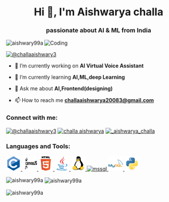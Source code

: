 <h1 align="center">Hi 👋, I'm Aishwarya challa</h1>
<h3 align="center">passionate about AI & ML from India</h3>
<img align="right" alt="Coding" width="400" src="https://img.freepik.com/premium-photo/girl-reading-book-room-with-headphones_662214-38702.jpg?size=626&ext=jpg&ga=GA1.1.1826414947.1699488000&semt=ais">

<p align="left"> <img src="https://komarev.com/ghpvc/?username=aishwary99a&label=Profile%20views&color=0e75b6&style=flat" alt="aishwary99a" /> </p>

<p align="left"> <a href="https://twitter.com/@challaaishwary3" target="blank"><img src="https://img.shields.io/twitter/follow/@challaaishwary3?logo=twitter&style=for-the-badge" alt="@challaaishwary3" /></a> </p>

- 🔭 I’m currently working on **AI Virtual Voice Assistant**

- 🌱 I’m currently learning **AI,ML,deep Learning**

- 💬 Ask me about **AI,Frontend(designing)**

- 📫 How to reach me **challaaishwarya20083@gmail.com**
  
<h3 align="left">Connect with me:</h3>
<p align="left">
<a href="https://twitter.com/@challaaishwary3" target="blank"><img align="center" src="https://raw.githubusercontent.com/rahuldkjain/github-profile-readme-generator/master/src/images/icons/Social/twitter.svg" alt="@challaaishwary3" height="30" width="40" /></a>
<a href="https://linkedin.com/in/challa aishwarya" target="blank"><img align="center" src="https://raw.githubusercontent.com/rahuldkjain/github-profile-readme-generator/master/src/images/icons/Social/linked-in-alt.svg" alt="challa aishwarya" height="30" width="40" /></a>
<a href="https://instagram.com/_aishwarya_challa" target="blank"><img align="center" src="https://raw.githubusercontent.com/rahuldkjain/github-profile-readme-generator/master/src/images/icons/Social/instagram.svg" alt="_aishwarya_challa" height="30" width="40" /></a>
</p>

<h3 align="left">Languages and Tools:</h3>
<p align="left"> <a href="https://www.cprogramming.com/" target="_blank" rel="noreferrer"> <img src="https://raw.githubusercontent.com/devicons/devicon/master/icons/c/c-original.svg" alt="c" width="40" height="40"/> </a> <a href="https://canvasjs.com" target="_blank" rel="noreferrer"> <img src="https://raw.githubusercontent.com/Hardik0307/Hardik0307/master/assets/canvasjs-charts.svg" alt="canvasjs" width="40" height="40"/> </a> <a href="https://www.w3.org/html/" target="_blank" rel="noreferrer"> <img src="https://raw.githubusercontent.com/devicons/devicon/master/icons/html5/html5-original-wordmark.svg" alt="html5" width="40" height="40"/> </a> <a href="https://www.java.com" target="_blank" rel="noreferrer"> <img src="https://raw.githubusercontent.com/devicons/devicon/master/icons/java/java-original.svg" alt="java" width="40" height="40"/> </a> <a href="https://www.linux.org/" target="_blank" rel="noreferrer"> <img src="https://raw.githubusercontent.com/devicons/devicon/master/icons/linux/linux-original.svg" alt="linux" width="40" height="40"/> </a> <a href="https://www.microsoft.com/en-us/sql-server" target="_blank" rel="noreferrer"> <img src="https://www.svgrepo.com/show/303229/microsoft-sql-server-logo.svg" alt="mssql" width="40" height="40"/> </a> <a href="https://www.mysql.com/" target="_blank" rel="noreferrer"> <img src="https://raw.githubusercontent.com/devicons/devicon/master/icons/mysql/mysql-original-wordmark.svg" alt="mysql" width="40" height="40"/> </a> <a href="https://www.python.org" target="_blank" rel="noreferrer"> <img src="https://raw.githubusercontent.com/devicons/devicon/master/icons/python/python-original.svg" alt="python" width="40" height="40"/> </a> </p>

<p><img align="left" src="https://github-readme-stats.vercel.app/api/top-langs?username=aishwary99a&show_icons=true&locale=en&layout=compact" alt="aishwary99a" /></p>

<p>&nbsp;<img align="center" src="https://github-readme-stats.vercel.app/api?username=aishwary99a&show_icons=true&locale=en" alt="aishwary99a" /></p>

<p><img align="center" src="https://github-readme-streak-stats.herokuapp.com/?user=aishwary99a&" alt="aishwary99a" /></p>

